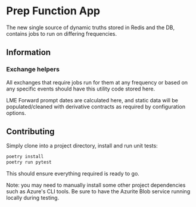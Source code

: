 # Prep Function App

The new single source of dynamic truths stored in Redis and the DB,
contains jobs to run on differing frequencies.

## Information

### Exchange helpers

All exchanges that require jobs run for them at any frequency or based
on any specific events should have this utility code stored here.

LME Forward prompt dates are calculated here, and static data will be
populated/cleaned with derivative contracts as required by configuration
options.

## Contributing

Simply clone into a project directory, install and run unit tests:

```sh
poetry install
poetry run pytest
```

This should ensure everything required is ready to go.

Note: you may need to manually install some other project dependencies such
as Azure's CLI tools. Be sure to have the Azurite Blob service running locally during testing.